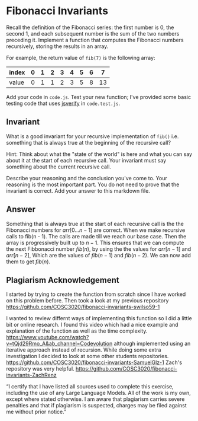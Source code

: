 # Fibonacci Invariants

Recall the definition of the Fibonacci series: the first number is 0, the second
1, and each subsequent number is the sum of the two numbers preceding it.
Implement a function that computes the Fibonacci numbers recursively, storing
the results in an array.

For example, the return value of `fib(7)` is the following array:

| index |  0  |  1  |  2  |  3  |  4  |  5  |  6  |  7  |
| ----- | --- | --- | --- | --- | --- | --- | --- | --- |
| value |  0  |  1  |  1  |  2  |  3  |  5  |  8  |  13 |

Add your code in `code.js`. Test your new function; I've provided some basic
testing code that uses [jsverify](https://jsverify.github.io/) in
`code.test.js`.

## Invariant

What is a good invariant for your recursive implementation of `fib()`
i.e. something that is always true at the beginning of the recursive call?

Hint: Think about what the "state of the world" is here and what you can say
about it at the start of each recursive call. Your invariant must say something
about the current recursive call.

Describe your reasoning and the conclusion you've come to. Your reasoning is the
most important part. You do not need to prove that the invariant is correct. Add
your answer to this markdown file.

## Answer

Something that is always true at the start of each recursive call is the the Fibonacci numbers for $arr[0 ... n  - 1]$ are correct. When we make recursive calls to fib(n - 1). The calls are made till we reach our base case. Then the array is progressively built up to $n - 1$. This ensures that we can compute the next Fibbonacci number $fib(n)$, by using the the values for $arr[n - 1]$ and $arr[n - 2]$, Which are the values of $fib(n - 1)$ and $fib(n - 2)$. We can now add them to get $fib(n)$. 

## Plagiarism Acknowledgement 
I started by trying to create the function from scratch since I have worked on this problem before.
Then took a look at my previous repository https://github.com/COSC3020/fibonacci-invariants-swilso59-1

I wanted to review differnt ways of implementing this function so I did a little bit or online research.
I found this video which had a nice example and explanation of the function as well as the time complexity.
https://www.youtube.com/watch?v=tQjd29Rmo_A&ab_channel=Codevolution
although implemented using an iterative approach instead of recursion.
While doing some extra investigation I decided to look at some other students repositories.
https://github.com/COSC3020/fibonacci-invariants-SamuelGlz-1
Zach's repository was very helpful.
https://github.com/COSC3020/fibonacci-invariants-ZachRenz

“I certify that I have listed all sources used to complete this exercise, including the use
of any Large Language Models. All of the work is my own, except where stated
otherwise. I am aware that plagiarism carries severe penalties and that if plagiarism is
suspected, charges may be filed against me without prior notice.”




